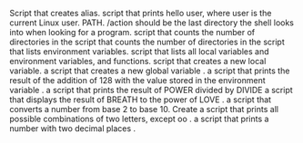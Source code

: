 Script that creates alias.
script that prints hello user, where user is the current Linux user.
PATH. /action should be the last directory the shell looks into when looking for a program.
script that counts the number of directories in the
script that counts the number of directories in the
script that lists environment variables.
script that lists all local variables and environment variables, and functions.
script that creates a new local variable.
a script that creates a new global variable  .
a script that prints the result of the addition of 128 with the value stored in the environment variable .
a script that prints the result of POWER divided by DIVIDE
a script that displays the result of BREATH to the power of LOVE  .
a script that converts a number from base 2 to base 10.
Create a script that prints all possible combinations of two letters, except oo .
a script that prints a number with two decimal places .
